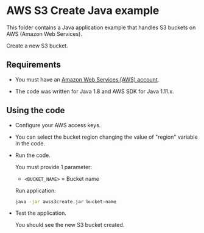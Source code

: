 # AWS S3 Create Java example

This folder contains a Java application example that handles S3 buckets on AWS (Amazon Web Services).

Create a new S3 bucket.

## Requirements

* You must have an [Amazon Web Services (AWS) account](http://aws.amazon.com/).

* The code was written for Java 1.8 and AWS SDK for Java 1.11.x.

## Using the code

* Configure your AWS access keys.

* You can select the bucket region changing the value of "region" variable in the code.

* Run the code.

  You must provide 1 parameter:
  
  * `<BUCKET_NAME>` = Bucket name

  Run application:

  ```bash
  java -jar awss3create.jar bucket-name
  ```

* Test the application.

  You should see the new S3 bucket created.
